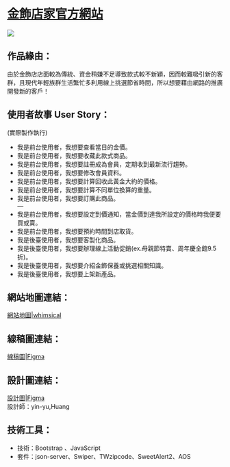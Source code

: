 # [金飾店家官方網站](https://winniewuwinnie.github.io/JS-project_JewelryShop/)
![](https://i.imgur.com/NcXQnet.png)

## 作品緣由：
由於金飾店店面較為傳統、資金稍嫌不足導致款式較不新穎，因而較難吸引新的客群，且現代年輕族群生活繁忙多利用線上挑選節省時間，所以想要藉由網路的推廣開發新的客戶！

## 使用者故事 User Story：
(實際製作執行)
* 我是前台使用者，我想要查看當日的金價。
* 我是前台使用者，我想要收藏此款式商品。
* 我是前台使用者，我想要註冊成為會員，定期收到最新流行趨勢。
* 我是前台使用者，我想要修改會員資料。
* 我是前台使用者，我想要計算回收此黃金大約的價格。
* 我是前台使用者，我想要計算不同單位換算的重量。
* 我是前台使用者，我想要訂購此商品。\
—
* 我是前台使用者，我想要設定到價通知，當金價到達我所設定的價格時我便要買或賣。
* 我是前台使用者，我想要預約時間到店取貨。
* 我是後臺使用者，我想要客製化商品。
* 我是後臺使用者，我想要辦理線上活動促銷(ex.母親節特賣、周年慶全館9.5折)。
* 我是後臺使用者，我想要介紹金飾保養或挑選相關知識。
* 我是後臺使用者，我想要上架新產品。

## 網站地圖連結：
[網站地圖|whimsical](https://whimsical.com/W6PbuquQYRGymFus3Woq2r)

## 線稿圖連結：
[線稿圖|Figma](https://www.figma.com/file/WaZNYXYSyuT3grD27DihNw/%E9%87%91%E9%A3%BE%E5%BA%97%E5%AE%B6%E5%AE%98%E6%96%B9%E7%B6%B2%E7%AB%99-%7C-%E7%B7%9A%E7%A8%BF?node-id=0%3A1)

## 設計圖連結：
[設計圖|Figma](https://www.figma.com/file/6z9TAApY7Z2KeaJxGHTu2q/%E9%87%91%E9%A3%BE%E5%BA%97%E5%AE%B6%E5%AE%98%E6%96%B9%E7%B6%B2%E7%AB%99?node-id=0%3A1)\
設計師：yin-yu,Huang

## 技術工具：
* 技術：Bootstrap 、JavaScript
* 套件：json-server、Swiper、TWzipcode、SweetAlert2、AOS

